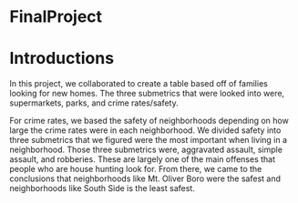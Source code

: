 # FinalProject

# Introductions

In this project, we collaborated to create a table based off of families looking for new homes. The three submetrics that were looked into were, supermarkets, parks, and crime rates/safety.

For crime rates, we based the safety of neighborhoods depending on how large the crime rates were in each neighborhood. We divided safety into three submetrics that we figured were the most important 
when living in a neighborhood. Those three submetrics were, aggravated assault, simple assault, and robberies. These are largely one of the main offenses that people who are house hunting look for. From there, 
we came to the conclusions that neighborhoods like Mt. Oliver Boro were the safest and neighborhoods like South Side is the least safest.
